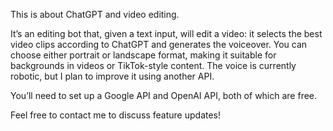 This is about ChatGPT and video editing.

It’s an editing bot that, given a text input, will edit a video: it selects the best video clips according to ChatGPT and generates the voiceover. You can choose either portrait or landscape format, making it suitable for backgrounds in videos or TikTok-style content. The voice is currently robotic, but I plan to improve it using another API.

You’ll need to set up a Google API and OpenAI API, both of which are free.

Feel free to contact me to discuss feature updates!

